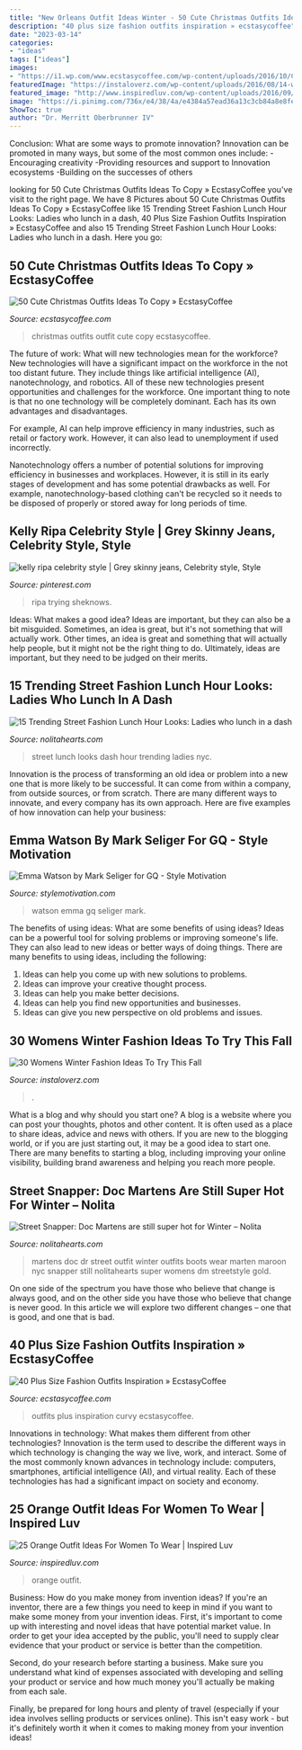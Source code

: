 ```yaml
---
title: "New Orleans Outfit Ideas Winter - 50 Cute Christmas Outfits Ideas To Copy » Ecstasycoffee"
description: "40 plus size fashion outfits inspiration » ecstasycoffee"
date: "2023-03-14"
categories:
- "ideas"
tags: ["ideas"]
images:
- "https://i1.wp.com/www.ecstasycoffee.com/wp-content/uploads/2016/10/Christmas-Outfit-Ideas-16.jpg"
featuredImage: "https://instaloverz.com/wp-content/uploads/2016/08/14-womens-fashion-winter.jpg"
featured_image: "http://www.inspiredluv.com/wp-content/uploads/2016/09/26-Orange-outfit-ideas-For-Women.jpg"
image: "https://i.pinimg.com/736x/e4/38/4a/e4384a57ead36a13c3cb84a8e8fe64d6--skinny-love-gray-skinny-jeans.jpg"
ShowToc: true
author: "Dr. Merritt Oberbrunner IV"
---
```



Conclusion: What are some ways to promote innovation?
Innovation can be promoted in many ways, but some of the most common ones include: 
-Encouraging creativity 
-Providing resources and support to Innovation ecosystems 
-Building on the successes of others

	

		
looking for 50 Cute Christmas Outfits Ideas To Copy » EcstasyCoffee you've visit to the right page. We have 8 Pictures about 50 Cute Christmas Outfits Ideas To Copy » EcstasyCoffee like 15 Trending Street Fashion Lunch Hour Looks: Ladies who lunch in a dash, 40 Plus Size Fashion Outfits Inspiration » EcstasyCoffee and also 15 Trending Street Fashion Lunch Hour Looks: Ladies who lunch in a dash. Here you go:
		
    
## 50 Cute Christmas Outfits Ideas To Copy » EcstasyCoffee

<img loading=lazy src="https://i1.wp.com/www.ecstasycoffee.com/wp-content/uploads/2016/10/Christmas-Outfit-Ideas-16.jpg" onerror="this.onerror=null;this.src='https://tse1.mm.bing.net/th?id=OIP.5jXwOb6UOdP13VwA2V9WYAHaLG&amp;pid=15.1';" alt="50 Cute Christmas Outfits Ideas To Copy » EcstasyCoffee">

_Source: ecstasycoffee.com_

>christmas outfits outfit cute copy ecstasycoffee. 

	

The future of work: What will new technologies mean for the workforce?
New technologies will have a significant impact on the workforce in the not too distant future. They include things like artificial intelligence (AI), nanotechnology, and robotics. All of these new technologies present opportunities and challenges for the workforce. 
One important thing to note is that no one technology will be completely dominant. Each has its own advantages and disadvantages. 

For example, AI can help improve efficiency in many industries, such as retail or factory work. However, it can also lead to unemployment if used incorrectly. 

Nanotechnology offers a number of potential solutions for improving efficiency in businesses and workplaces. However, it is still in its early stages of development and has some potential drawbacks as well. For example, nanotechnology-based clothing can't be recycled so it needs to be disposed of properly or stored away for long periods of time.

    
## Kelly Ripa Celebrity Style | Grey Skinny Jeans, Celebrity Style, Style

<img loading=lazy src="https://i.pinimg.com/736x/e4/38/4a/e4384a57ead36a13c3cb84a8e8fe64d6--skinny-love-gray-skinny-jeans.jpg" onerror="this.onerror=null;this.src='https://tse1.mm.bing.net/th?id=OIP.sG-AF0rBiOTikZpn30seTwHaOM&amp;pid=15.1';" alt="kelly ripa celebrity style | Grey skinny jeans, Celebrity style, Style">

_Source: pinterest.com_

>ripa trying sheknows. 

	

Ideas: What makes a good idea?
Ideas are important, but they can also be a bit misguided. Sometimes, an idea is great, but it's not something that will actually work. Other times, an idea is great and something that will actually help people, but it might not be the right thing to do. Ultimately, ideas are important, but they need to be judged on their merits.

    
## 15 Trending Street Fashion Lunch Hour Looks: Ladies Who Lunch In A Dash

<img loading=lazy src="http://www.nolitahearts.com/wp-content/uploads/2015/03/real-street-fashion-lunch-break-street-style-nyc.jpg" onerror="this.onerror=null;this.src='https://tse2.mm.bing.net/th?id=OIP.diQr3-jHcKKxaaQxpGwT3AHaLH&amp;pid=15.1';" alt="15 Trending Street Fashion Lunch Hour Looks: Ladies who lunch in a dash">

_Source: nolitahearts.com_

>street lunch looks dash hour trending ladies nyc. 

	

Innovation is the process of transforming an old idea or problem into a new one that is more likely to be successful. It can come from within a company, from outside sources, or from scratch. There are many different ways to innovate, and every company has its own approach. Here are five examples of how innovation can help your business: 

    
## Emma Watson By Mark Seliger For GQ - Style Motivation

<img loading=lazy src="http://www.stylemotivation.com/wp-content/uploads/2013/05/46-620x871.jpg" onerror="this.onerror=null;this.src='https://tse1.mm.bing.net/th?id=OIP.ltJppyzUUx6BWlNjoUXLIwHaKZ&amp;pid=15.1';" alt="Emma Watson by Mark Seliger for GQ - Style Motivation">

_Source: stylemotivation.com_

>watson emma gq seliger mark. 

	

The benefits of using ideas: What are some benefits of using ideas?
Ideas can be a powerful tool for solving problems or improving someone's life. They can also lead to new ideas or better ways of doing things. There are many benefits to using ideas, including the following: 
1. Ideas can help you come up with new solutions to problems.
2. Ideas can improve your creative thought process. 
3. Ideas can help you make better decisions. 
4. Ideas can help you find new opportunities and businesses. 
5. Ideas can give you new perspective on old problems and issues.

    
## 30 Womens Winter Fashion Ideas To Try This Fall

<img loading=lazy src="https://instaloverz.com/wp-content/uploads/2016/08/14-womens-fashion-winter.jpg" onerror="this.onerror=null;this.src='https://tse3.mm.bing.net/th?id=OIP.DfsIKHWApuO5g6S0mJpoIwHaKB&amp;pid=15.1';" alt="30 Womens Winter Fashion Ideas To Try This Fall">

_Source: instaloverz.com_

>. 

	

What is a blog and why should you start one?
A blog is a website where you can post your thoughts, photos and other content. It is often used as a place to share ideas, advice and news with others. If you are new to the blogging world, or if you are just starting out, it may be a good idea to start one. There are many benefits to starting a blog, including improving your online visibility, building brand awareness and helping you reach more people.

    
## Street Snapper: Doc Martens Are Still Super Hot For Winter – Nolita

<img loading=lazy src="http://www.nolitahearts.com/wp-content/uploads/2014/08/doc-martens-nyc-street-style-trending-nyc.jpg" onerror="this.onerror=null;this.src='https://tse1.mm.bing.net/th?id=OIP.7ZuMjY8wRkdBQ_ONJeO9kQHaLI&amp;pid=15.1';" alt="Street Snapper: Doc Martens are still super hot for Winter – Nolita">

_Source: nolitahearts.com_

>martens doc dr street outfit winter outfits boots wear marten maroon nyc snapper still nolitahearts super womens dm streetstyle gold. 

	

On one side of the spectrum you have those who believe that change is always good, and on the other side you have those who believe that change is never good. In this article we will explore two different changes – one that is good, and one that is bad.

    
## 40 Plus Size Fashion Outfits Inspiration » EcstasyCoffee

<img loading=lazy src="https://i0.wp.com/www.ecstasycoffee.com/wp-content/uploads/2016/10/Curvy-Women-Fashion-Outfits-36.jpg?resize=520%2C1356" onerror="this.onerror=null;this.src='https://tse3.mm.bing.net/th?id=OIP.3e3hQPlASEPtiI_RVo7NcgHaTU&amp;pid=15.1';" alt="40 Plus Size Fashion Outfits Inspiration » EcstasyCoffee">

_Source: ecstasycoffee.com_

>outfits plus inspiration curvy ecstasycoffee. 

	

Innovations in technology: What makes them different from other technologies?
Innovation is the term used to describe the different ways in which technology is changing the way we live, work, and interact. Some of the most commonly known advances in technology include: computers, smartphones, artificial intelligence (AI), and virtual reality. Each of these technologies has had a significant impact on society and economy.

    
## 25 Orange Outfit Ideas For Women To Wear | Inspired Luv

<img loading=lazy src="http://www.inspiredluv.com/wp-content/uploads/2016/09/26-Orange-outfit-ideas-For-Women.jpg" onerror="this.onerror=null;this.src='https://tse4.mm.bing.net/th?id=OIP.yTa9OhOCou3egznIpRGtJwHaLL&amp;pid=15.1';" alt="25 Orange Outfit Ideas For Women To Wear | Inspired Luv">

_Source: inspiredluv.com_

>orange outfit. 

	

Business: How do you make money from invention ideas?
If you're an inventor, there are a few things you need to keep in mind if you want to make some money from your invention ideas. 
First, it's important to come up with interesting and novel ideas that have potential market value. In order to get your idea accepted by the public, you'll need to supply clear evidence that your product or service is better than the competition.

Second, do your research before starting a business. Make sure you understand what kind of expenses associated with developing and selling your product or service and how much money you'll actually be making from each sale.

Finally, be prepared for long hours and plenty of travel (especially if your idea involves selling products or services online). This isn't easy work - but it's definitely worth it when it comes to making money from your invention ideas!

